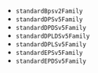 * `standardBpsv2Family`
* `standardDPSv5Family`
* `standardDPDSv5Family`
* `standardDPLDSv5Family`
* `standardDPLSv5Family`
* `standardEPSv5Family`
* `standardEPDSv5Family`